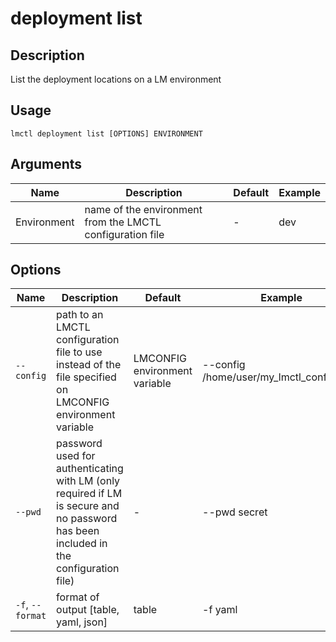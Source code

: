 # deployment list

## Description

List the deployment locations on a LM environment

## Usage

```
lmctl deployment list [OPTIONS] ENVIRONMENT
```

## Arguments

| Name        | Description                                                                           | Default | Example      |
| ----------- | ------------------------------------------------------------------------------------- | ------- | ------------ |
| Environment | name of the environment from the LMCTL configuration file                             | -       | dev          |

## Options

| Name             | Description                                                                                                                          | Default                       | Example                                  |
| ---------------- | ------------------------------------------------------------------------------------------------------------------------------------ | ----------------------------- | ---------------------------------------- |
| `--config`       | path to an LMCTL configuration file to use instead of the file specified on LMCONFIG environment variable                            | LMCONFIG environment variable | --config /home/user/my_lmctl_config.yaml |
| `--pwd`          | password used for authenticating with LM (only required if LM is secure and no password has been included in the configuration file) | -                             | --pwd secret                             |
| `-f`, `--format` | format of output [table, yaml, json]                                                                                                 | table                         | -f yaml                                  |
